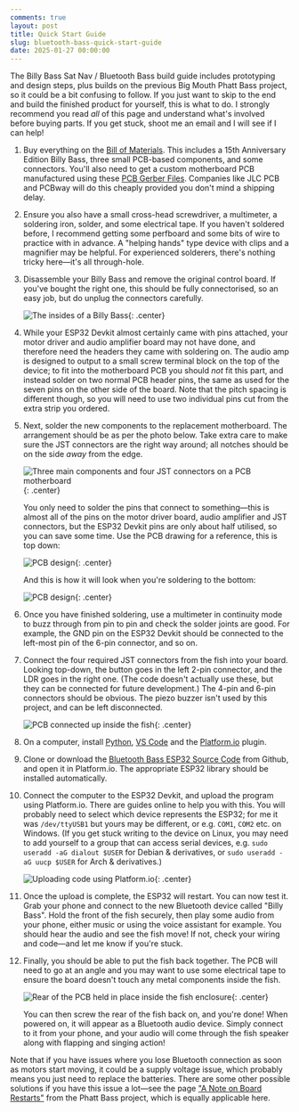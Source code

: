```yaml
---
comments: true
layout: post
title: Quick Start Guide
slug: bluetooth-bass-quick-start-guide
date: 2025-01-27 00:00:00
---
```


The Billy Bass Sat Nav / Bluetooth Bass build guide includes prototyping and design steps, plus builds on the previous Big Mouth Phatt Bass project, so it could be a bit confusing to follow. If you just want to skip to the end and build the finished product for yourself, this is what to do. I strongly recommend you read *all* of this page and understand what's involved before buying parts. If you get stuck, shoot me an email and I will see if I can help!

1. Buy everything on the [Bill of Materials](/projects/bluetooth-bass/bluetooth-bass-bill-of-materials). This includes a 15th Anniversary Edition Billy Bass, three small PCB-based components, and some connectors. You'll also need to get a custom motherboard PCB manufactured using these [PCB Gerber Files](/files/projects/bluetooth-bass/luetooth-bass-gerbers.zip). Companies like JLC PCB and PCBway will do this cheaply provided you don't mind a shipping delay.
2. Ensure you also have a small cross-head screwdriver, a multimeter, a soldering iron, solder, and some electrical tape. If you haven't soldered before, I recommend getting some perfboard and some bits of wire to practice with in advance. A "helping hands" type device with clips and a magnifier may be helpful. For experienced solderers, there's nothing tricky here&mdash;it's all through-hole.
3. Disassemble your Billy Bass and remove the original control board. If you've bought the right one, this should be fully connectorised, so an easy job, but do unplug the connectors carefully.

    ![The insides of a Billy Bass](/img/projects/big-mouth-phatt-bass/1.jpg){: .center}
    <br/>

4. While your ESP32 Devkit almost certainly came with pins attached, your motor driver and audio amplifier board may not have done, and therefore need the headers they came with soldering on. The audio amp is designed to output to a small screw terminal block on the top of the device; to fit into the motherboard PCB you should *not* fit this part, and instead solder on two normal PCB header pins, the same as used for the seven pins on the other side of the board. Note that the pitch spacing is different though, so you will need to use two individual pins cut from the extra strip you ordered.

5. Next, solder the new components to the replacement motherboard. The arrangement should be as per the photo below. Take extra care to make sure the JST connectors are the right way around; all notches should be on the side *away* from the edge.

    ![Three main components and four JST connectors on a PCB motherboard](/img/projects/bluetooth-bass/pcb-complete.jpg){: .center}
    <br/>

    You only need to solder the pins that connect to something&mdash;this is almost all of the pins on the motor driver board, audio amplifier and JST connectors, but the ESP32 Devkit pins are only about half utilised, so you can save some time. Use the PCB drawing for a reference, this is top down:

    ![PCB design](/img/projects/bluetooth-bass/pcb-top.png){: .center}

    And this is how it will look when you're soldering to the bottom:

    ![PCB design](/img/projects/bluetooth-bass/pcb-bottom.png){: .center}
    <br/>

6. Once you have finished soldering, use a multimeter in continuity mode to buzz through from pin to pin and check the solder joints are good. For example, the GND pin on the ESP32 Devkit should be connected to the left-most pin of the 6-pin connector, and so on.
7. Connect the four required JST connectors from the fish into your board. Looking top-down, the button goes in the left 2-pin connector, and the LDR goes in the right one. (The code doesn't actually use these, but they can be connected for future development.) The 4-pin and 6-pin connectors should be obvious. The piezo buzzer isn't used by this project, and can be left disconnected.

    ![PCB connected up inside the fish](/img/projects/bluetooth-bass/pcb-in-fish.jpg){: .center}
    <br/>

8. On a computer, install [Python](https://www.python.org/), [VS Code](https://code.visualstudio.com/) and the [Platform.io](https://platformio.org/) plugin.
9. Clone or download the [Bluetooth Bass ESP32 Source Code](https://github.com/ianrenton/bluetooth-bass) from Github, and open it in Platform.io. The appropriate ESP32 library should be installed automatically.
10. Connect the computer to the ESP32 Devkit, and upload the program using Platform.io. There are guides online to help you with this. You will probably need to select which device represents the ESP32; for me it was `/dev/ttyUSB1` but yours may be different, or e.g. `COM1`, `COM2` etc. on Windows. (If you get stuck writing to the device on Linux, you may need to add yourself to a group that can access serial devices, e.g. `sudo useradd -aG dialout $USER` for Debian & derivatives, or `sudo useradd -aG uucp $USER` for Arch & derivatives.)

    ![Uploading code using Platform.io](/img/projects/bluetooth-bass/vscode.png){: .center}
    <br/>

11. Once the upload is complete, the ESP32 will restart. You can now test it. Grab your phone and connect to the new Bluetooth device called "Billy Bass". Hold the front of the fish securely, then play some audio from your phone, either music or using the voice assistant for example. You should hear the audio and see the fish move! If not, check your wiring and code&mdash;and let me know if you're stuck.
12. Finally, you should be able to put the fish back together. The PCB will need to go at an angle and you may want to use some electrical tape to ensure the board doesn't touch any metal components inside the fish.

    ![Rear of the PCB held in place inside the fish enclosure](/img/projects/big-mouth-phatt-bass/26.jpg){: .center}
    <br/>

    You can then screw the rear of the fish back on, and you're done! When powered on, it will appear as a Bluetooth audio device. Simply connect to it from your phone, and your audio will come through the fish speaker along with flapping and singing action!

Note that if you have issues where you lose Bluetooth connection as soon as motors start moving, it could be a supply voltage issue, which probably means you just need to replace the batteries. There are some other possible solutions if you have this issue a lot&mdash;see the page ["A Note on Board Restarts"](/projects/big-mouth-phatt-bass/a-note-on-board-restarts) from the Phatt Bass project, which is equally applicable here.